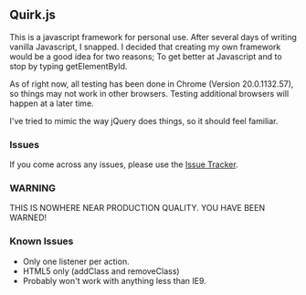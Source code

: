 ## Quirk.js ##
This is a javascript framework for personal use.  After several days of writing vanilla Javascript, I snapped.  I decided that creating my own framework would be a good idea for two reasons; To get better at Javascript and to stop by typing getElementById.

As of right now, all testing has been done in Chrome (Version 20.0.1132.57), so things may not work in other browsers.  Testing additional browsers will happen at a later time.

I've tried to mimic the way jQuery does things, so it should feel familiar.

### Issues ###
If you come across any issues, please use the [Issue Tracker](https://github.com/mrhazel/quirk.js/issues).

### WARNING ###
THIS IS NOWHERE NEAR PRODUCTION QUALITY.  YOU HAVE BEEN WARNED!

### Known Issues ###

* Only one listener per action.
* HTML5 only (addClass and removeClass)
* Probably won't work with anything less than IE9.